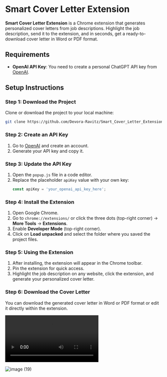 # **Smart Cover Letter Extension**

**Smart Cover Letter Extension** is a Chrome extension that generates personalized cover letters from job descriptions. Highlight the job description, send it to the extension, and in seconds, get a ready-to-download cover letter in Word or PDF format.

## **Requirements**
- **OpenAI API Key**: You need to create a personal ChatGPT API key from [OpenAI](https://beta.openai.com/signup/).

## **Setup Instructions**

### **Step 1: Download the Project**
Clone or download the project to your local machine:
```bash
git clone https://github.com/Devora-Ravitz/Smart_Cover_Letter_Extension.git
```

### **Step 2: Create an API Key**
1. Go to [OpenAI](https://beta.openai.com/signup/) and create an account.
2. Generate your API key and copy it.

### **Step 3: Update the API Key**
1. Open the `popup.js` file in a code editor.
2. Replace the placeholder `apiKey` value with your own key:
    ```javascript
    const apiKey = 'your_openai_api_key_here';
    ```

### **Step 4: Install the Extension**
1. Open Google Chrome.
2. Go to `chrome://extensions/` or click the three dots (top-right corner) → **More Tools** → **Extensions**.
3. Enable **Developer Mode** (top-right corner).
4. Click on **Load unpacked** and select the folder where you saved the project files.

### **Step 5: Using the Extension**
1. After installing, the extension will appear in the Chrome toolbar.
2. Pin the extension for quick access.
3. Highlight the job description on any website, click the extension, and generate your personalized cover letter.

### **Step 6: Download the Cover Letter**
You can download the generated cover letter in Word or PDF format or edit it directly within the extension.

![Demo Video](./Cover%20Letter.mp4)


![image (19)](https://github.com/user-attachments/assets/e680221a-ddbe-4d29-80c6-ccfa8b6f260f)


